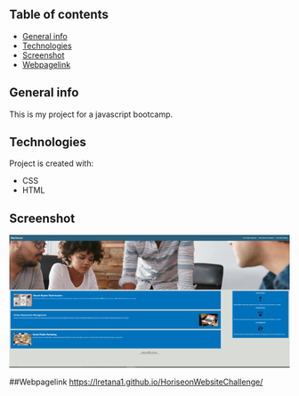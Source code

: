 ## Table of contents
* [General info](#general-info)
* [Technologies](#technologies)
* [Screenshot](#screenshot)
* [Webpagelink](#Webpagelink)

## General info
This is my project for a javascript bootcamp.
	
## Technologies
Project is created with:
* CSS
* HTML

## Screenshot
![HoriseonWebsite](/assets/images/screenshot.png?raw=true "Horiseon website launch")

##Webpagelink
https://lretana1.github.io/HoriseonWebsiteChallenge/



	


